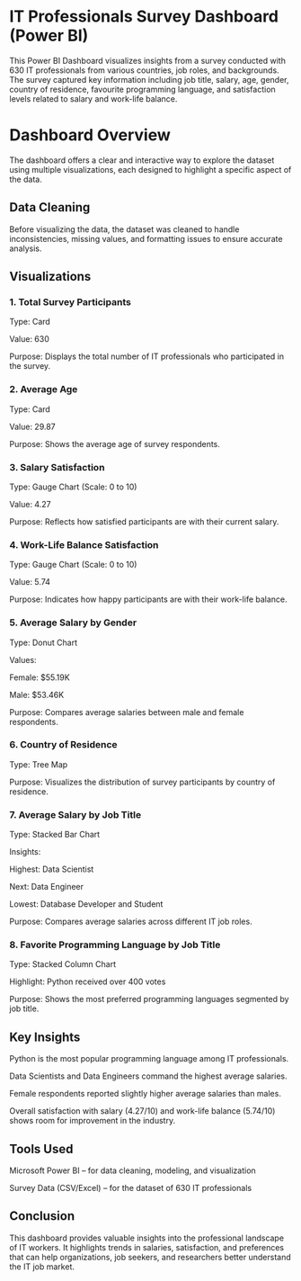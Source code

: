 # IT Professionals Survey Dashboard (Power BI)
This Power BI Dashboard visualizes insights from a survey conducted with 630 IT professionals from various countries, job roles, and backgrounds. The survey captured key information including job title, salary, age, gender, country of residence, favourite programming language, and satisfaction levels related to salary and work-life balance.

# Dashboard Overview
The dashboard offers a clear and interactive way to explore the dataset using multiple visualizations, each designed to highlight a specific aspect of the data.

## Data Cleaning
Before visualizing the data, the dataset was cleaned to handle inconsistencies, missing values, and formatting issues to ensure accurate analysis.

## Visualizations
### 1. Total Survey Participants
Type: Card

Value: 630

Purpose: Displays the total number of IT professionals who participated in the survey.

### 2. Average Age
Type: Card

Value: 29.87

Purpose: Shows the average age of survey respondents.

### 3. Salary Satisfaction
Type: Gauge Chart (Scale: 0 to 10)

Value: 4.27

Purpose: Reflects how satisfied participants are with their current salary.

### 4. Work-Life Balance Satisfaction
Type: Gauge Chart (Scale: 0 to 10)

Value: 5.74

Purpose: Indicates how happy participants are with their work-life balance.

### 5. Average Salary by Gender
Type: Donut Chart

Values:

Female: $55.19K

Male: $53.46K

Purpose: Compares average salaries between male and female respondents.

### 6. Country of Residence
Type: Tree Map

Purpose: Visualizes the distribution of survey participants by country of residence.

### 7. Average Salary by Job Title
Type: Stacked Bar Chart

Insights:

Highest: Data Scientist

Next: Data Engineer

Lowest: Database Developer and Student

Purpose: Compares average salaries across different IT job roles.

### 8. Favorite Programming Language by Job Title
Type: Stacked Column Chart

Highlight: Python received over 400 votes

Purpose: Shows the most preferred programming languages segmented by job title.

## Key Insights
Python is the most popular programming language among IT professionals.

Data Scientists and Data Engineers command the highest average salaries.

Female respondents reported slightly higher average salaries than males.

Overall satisfaction with salary (4.27/10) and work-life balance (5.74/10) shows room for improvement in the industry.

## Tools Used
Microsoft Power BI – for data cleaning, modeling, and visualization

Survey Data (CSV/Excel) – for the dataset of 630 IT professionals

## Conclusion
This dashboard provides valuable insights into the professional landscape of IT workers. It highlights trends in salaries, satisfaction, and preferences that can help organizations, job seekers, and researchers better understand the IT job market.